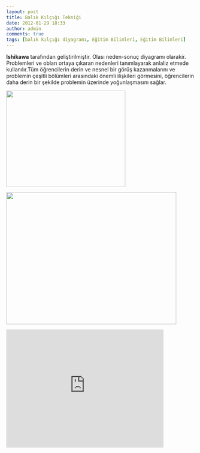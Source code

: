```yaml
---
layout: post
title: Balık Kılçığı Tekniği
date: 2012-01-29 18:33
author: admin
comments: true
tags: [balık kılçığı diyagramı, Eğitim Bilimleri, Eğitim Bilimleri]
---
```

<strong>lshikawa</strong> tarafından geliştirilmiştir. Olası neden-sonuç diyagramı olarakir. Problemleri ve obları ortaya çıkaran nedenleri tanımlayarak anlaliz etmede kullanılır.Tüm öğrencilerin derin ve nesnel bir görüş kazanmalarını ve problemin çeşitli bölümleri arasındaki önemli ilişkileri görmesini, öğrencilerin daha derin bir şekilde problemin üzerinde yoğunlaşmasını sağlar.

<a href="http://www.egitimvaktim.com/dosyalar/2012/01/balik-kilcigi.gif"><img class="alignleft  wp-image-1985" title="balik-kilcigi" alt="" src="http://www.egitimvaktim.com/dosyalar/2012/01/balik-kilcigi.gif" width="318" height="257" /></a>

<a href="http://www.egitimvaktim.com/dosyalar/2012/01/Fishbone_Diagram.gif"><img class="alignleft  wp-image-1986" title="Fishbone_Diagram" alt="" src="http://www.egitimvaktim.com/dosyalar/2012/01/Fishbone_Diagram.gif" width="454" height="352" /></a>

<iframe src="http://www.youtube.com/embed/fmDEQK9C_Tw" height="315" width="420" allowfullscreen="" frameborder="0"></iframe>
